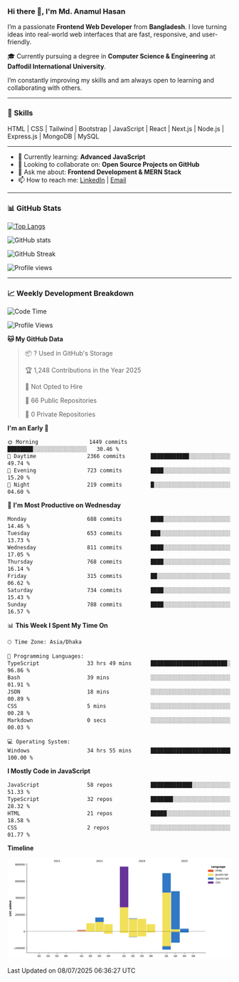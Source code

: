### Hi there 👋, I'm Md. Anamul Hasan

I’m a passionate **Frontend Web Developer** from **Bangladesh**. I love turning ideas into real-world web interfaces that are fast, responsive, and user-friendly.

🎓 Currently pursuing a degree in **Computer Science & Engineering** at **Daffodil International University**.

I’m constantly improving my skills and am always open to learning and collaborating with others.

---

### 🚀 Skills
HTML | CSS | Tailwind | Bootstrap | JavaScript | React | Next.js | Node.js | Express.js | MongoDB | MySQL 

---

- 🌱 Currently learning: **Advanced JavaScript**
- 👯 Looking to collaborate on: **Open Source Projects on GitHub**
- 💬 Ask me about: **Frontend Development & MERN Stack**
- 📫 How to reach me: [LinkedIn](https://www.linkedin.com/in/mdanamulhasan201) | [Email](mailto:anamulhasan3625@gmail.com)

---

### 📊 GitHub Stats

[![Top Langs](https://github-readme-stats.vercel.app/api/top-langs/?username=mdanamulhasan201&layout=compact)](https://github.com/anuraghazra/github-readme-stats)

![GitHub stats](https://github-readme-stats.vercel.app/api?username=mdanamulhasan201&show_icons=true&count_private=true&theme=tokyonight)

![GitHub Streak](https://streak-stats.demolab.com?user=mdanamulhasan201&theme=tokyonight)

![Profile views](https://gpvc.arturio.dev/mdanamulhasan201)

---

### 📈 Weekly Development Breakdown

<!--START_SECTION:waka-->
![Code Time](http://img.shields.io/badge/Code%20Time-400%20hrs%2046%20mins-blue)

![Profile Views](http://img.shields.io/badge/Profile%20Views-1-blue)

**🐱 My GitHub Data** 

> 📦 ? Used in GitHub's Storage 
 > 
> 🏆 1,248 Contributions in the Year 2025
 > 
> 🚫 Not Opted to Hire
 > 
> 📜 66 Public Repositories 
 > 
> 🔑 0 Private Repositories 
 > 
**I'm an Early 🐤** 

```text
🌞 Morning                1449 commits        ████████░░░░░░░░░░░░░░░░░   30.46 % 
🌆 Daytime                2366 commits        ████████████░░░░░░░░░░░░░   49.74 % 
🌃 Evening                723 commits         ████░░░░░░░░░░░░░░░░░░░░░   15.20 % 
🌙 Night                  219 commits         █░░░░░░░░░░░░░░░░░░░░░░░░   04.60 % 
```
📅 **I'm Most Productive on Wednesday** 

```text
Monday                   688 commits         ████░░░░░░░░░░░░░░░░░░░░░   14.46 % 
Tuesday                  653 commits         ███░░░░░░░░░░░░░░░░░░░░░░   13.73 % 
Wednesday                811 commits         ████░░░░░░░░░░░░░░░░░░░░░   17.05 % 
Thursday                 768 commits         ████░░░░░░░░░░░░░░░░░░░░░   16.14 % 
Friday                   315 commits         ██░░░░░░░░░░░░░░░░░░░░░░░   06.62 % 
Saturday                 734 commits         ████░░░░░░░░░░░░░░░░░░░░░   15.43 % 
Sunday                   788 commits         ████░░░░░░░░░░░░░░░░░░░░░   16.57 % 
```


📊 **This Week I Spent My Time On** 

```text
🕑︎ Time Zone: Asia/Dhaka

💬 Programming Languages: 
TypeScript               33 hrs 49 mins      ████████████████████████░   96.86 % 
Bash                     39 mins             ░░░░░░░░░░░░░░░░░░░░░░░░░   01.91 % 
JSON                     18 mins             ░░░░░░░░░░░░░░░░░░░░░░░░░   00.89 % 
CSS                      5 mins              ░░░░░░░░░░░░░░░░░░░░░░░░░   00.28 % 
Markdown                 0 secs              ░░░░░░░░░░░░░░░░░░░░░░░░░   00.03 % 

💻 Operating System: 
Windows                  34 hrs 55 mins      █████████████████████████   100.00 % 
```

**I Mostly Code in JavaScript** 

```text
JavaScript               58 repos            █████████████░░░░░░░░░░░░   51.33 % 
TypeScript               32 repos            ███████░░░░░░░░░░░░░░░░░░   28.32 % 
HTML                     21 repos            █████░░░░░░░░░░░░░░░░░░░░   18.58 % 
CSS                      2 repos             ░░░░░░░░░░░░░░░░░░░░░░░░░   01.77 % 
```



**Timeline**

![Lines of Code chart](https://raw.githubusercontent.com/mdanamulhasan201/mdanamulhasan201/main/assets/bar_graph.png)


 Last Updated on 08/07/2025 06:36:27 UTC
<!--END_SECTION:waka-->
